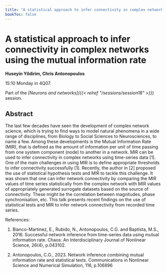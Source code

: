 ```yaml
---
title: "A statistical approach to infer connectivity in complex networks using the mutual information rate"
bookToc: false
---
```


# A statistical approach to infer connectivity in complex networks using the mutual information rate

**Huseyin Yildirim, Chris Antonopoulos**

15:10 Monday in 4Q07.

Part of the *[Neurons and networks]({{< relref "/sessions/session18" >}})* session.

## Abstract

The last few decades have seen the development of complex network science, which is trying to find ways to model natural phenomena in a wide range of disciplines, from Biology to Social Sciences to Neurosciences, to name a few. Among these developments is the Mutual Information Rate (MIR), that is defined as the amount of information per unit of time passing from one system component (node) to another in a network. MIR can be used to infer connectivity in complex networks using time-series data [1]. One of the main challenges in using MIR is to define appropriate thresholds to infer connectivity successfully [1]. Recently, the author in [2] proposed the use of statistical hypothesis tests and MIR to tackle this challenge. It was shown that one can infer network connectivity by comparing the MIR values of time series statistically from the complex network with MIR values of appropriately generated surrogate datasets based on the source of connectivity. These might be the correlation between magnitudes, phase synchronisation, etc. This talk presents recent findings on the use of statistical tests and MIR to infer network connectivity from recorded time series.

References:

1.	Bianco-Martinez, E., Rubido, N., Antonopoulos, C.G. and Baptista, M.S., 2016. Successful network inference from time-series data using mutual information rate. Chaos: An Interdisciplinary Journal of Nonlinear Science, 26(4), p.043102.

2.	Antonopoulos, C.G., 2023. Network inference combining mutual information rate and statistical tests. Communications in Nonlinear Science and Numerical Simulation, 116, p.106896



